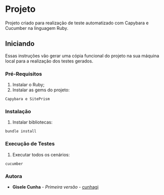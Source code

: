 # Projeto

Projeto criado para realização de teste automatizado com Capybara e Cucumber na linguagem Ruby.

## Iniciando

Essas instruções vão gerar uma cópia funcional do projeto na sua máquina local para a realização dos testes gerados.

### Pré-Requisitos

1. Instalar o Ruby;
2. Instalar as gems do projeto:
```
Capybara e SitePrism
```

### Instalação

1. Instalar bibliotecas:
```
bundle install
```

### Execução de Testes
1. Executar todos os cenários:
```
cucumber 
```

### Autora

* **Gisele Cunha** - *Primeira versão* - [cunhagi](https://github.com/cunhagi)